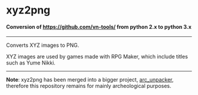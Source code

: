 # xyz2png 
#### Conversion of https://github.com/vn-tools/ from python 2.x to python 3.x
---

Converts XYZ images to PNG.

XYZ images are used by games made with RPG Maker, which include titles such as
Yume Nikki.

---

**Note**: xyz2png has been merged into a bigger project, [arc_unpacker](https://github.com/vn-tools/arc_unpacker.git), therefore this repository remains for mainly archeological purposes.

